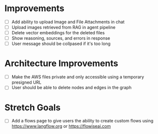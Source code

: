 # Improvements

- [ ] Add ability to upload Image and File Attachments in chat
- [ ] Upload images retrieved from RAG in agent pipeline
- [ ] Delete vector embeddings for the deleted files
- [ ] Show reasoning, sources, and errors in response
- [ ] User message should be collpased if it's too long

# Architecture Improvements

- [ ] Make the AWS files private and only accessible using a temporary presigned URL
- [ ] User should be able to delete nodes and edges in the graph

# Stretch Goals

- [ ] Add a flows page to give users the ability to create custom flows using https://www.langflow.org or https://flowiseai.com
